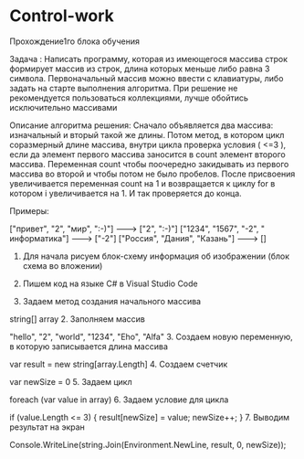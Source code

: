 # Control-work
Прохождение1го блока обучения

Задача :
Написать программу, которая из имеющегося массива строк формирует массив из строк, длина которых меньше либо равна 3 символа. Первоначальный массив можно ввести с клавиатуры, либо задать на старте выполнения алгоритма. При решение не рекомендуется пользоваться коллекциями, лучше обойтись исключительно массивами


Описание алгоритма решения:
Сначало объявляется два массива: изначальный и вторый такой же длины. Потом метод, в котором цикл соразмерный длине массива, внутри цикла проверка условия ( <=3 ), если да элемент первого массива заносится в count элемент второго массива. Переменная count чтобы поочередно закидывать из первого массива во второй и чтобы потом не было пробелов. После присвоения увеличивается переменная count на 1 и возвращается к циклу for в котором i увеличивается на 1. И так проверяется до конца.


Примеры:

["привет", "2", "мир", ":-)"] ---> ["2", ":-)"]
["1234", "1567", "-2", " информатика"] ---> ["-2"]
["Россия", "Дания", "Казань"] ---> []


1. Для начала рисуем блок-схему
информация об изображении (блок схема во вложении)

2. Пишем код на языке C# в Visual Studio Code
1. Задаем метод создания начального массива

string[] array 
2. Заполняем массив

"hello",
"2",
"world",
"1234",
"Eho",
"Alfa"
3. Создаем новую переменную, в которую записывается длина массива

var result = new string[array.Length]
4. Создаем счетчик

var newSize = 0
5. Задаем цикл

foreach (var value in array)
6. Задаем условие для цикла

if (value.Length <= 3)
{
    result[newSize] = value;
    newSize++;
}
7. Выводим результат на экран

Console.WriteLine(string.Join(Environment.NewLine, result, 0, newSize));

